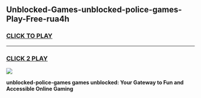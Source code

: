 
## Unblocked-Games-unblocked-police-games-Play-Free-rua4h
<h3>
<a href="https://premium76.site?title=unblocked-police-games&ref=09A">CLICK TO PLAY</a></h3>
<hr>

<h3>
<a href="https://premium76.site?title=unblocked-police-games&ref=09A">CLICK 2 PLAY</a>
  
</h3>

<a href="https://premium76.site?title=unblocked-police-games&ref=09A"><img src="https://clearcache.store/games.png"></a>


**unblocked-police-games games unblocked: Your Gateway to Fun and Accessible Online Gaming**
